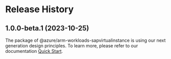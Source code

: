 # Release History
    
## 1.0.0-beta.1 (2023-10-25)

The package of @azure/arm-workloads-sapvirtualinstance is using our next generation design principles. To learn more, please refer to our documentation [Quick Start](https://aka.ms/js-track2-quickstart).
